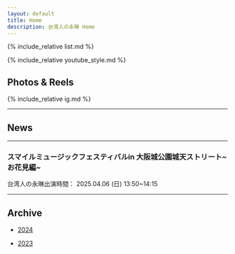 ```yaml
---
layout: default
title: Home
description: 台湾人の永琳 Home
---
```


{% include_relative list.md %}

{% include_relative youtube_style.md %}

## Photos & Reels

{% include_relative ig.md %}

---

## News
---

### スマイルミュージックフェスティバルin 大阪城公園城天ストリート~お花見編~



台湾人の永琳出演時間：
2025.04.06 (日) 13:50~14:15

---
## Archive

- [2024](archive_2024.md)

- [2023](archive_2023.md)
